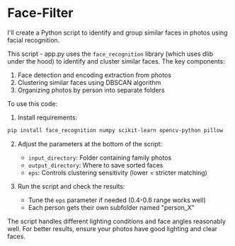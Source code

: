 # Face-Filter
I'll create a Python script to identify and group similar faces in photos using facial recognition.

This script - app.py uses the `face_recognition` library (which uses dlib under the hood) to identify and cluster similar faces. The key components:

1. Face detection and encoding extraction from photos
2. Clustering similar faces using DBSCAN algorithm
3. Organizing photos by person into separate folders

To use this code:

1. Install requirements:
```bash
pip install face_recognition numpy scikit-learn opencv-python pillow
```

2. Adjust the parameters at the bottom of the script:
   - `input_directory`: Folder containing family photos
   - `output_directory`: Where to save sorted faces
   - `eps`: Controls clustering sensitivity (lower = stricter matching)

3. Run the script and check the results:
   - Tune the `eps` parameter if needed (0.4-0.6 range works well)
   - Each person gets their own subfolder named "person_X"

The script handles different lighting conditions and face angles reasonably well. For better results, ensure your photos have good lighting and clear faces.
